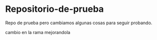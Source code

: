 Repositorio-de-prueba
=====================

Repo de prueba
pero cambiamos algunas cosas para seguir probando.

cambio en la rama mejorandola